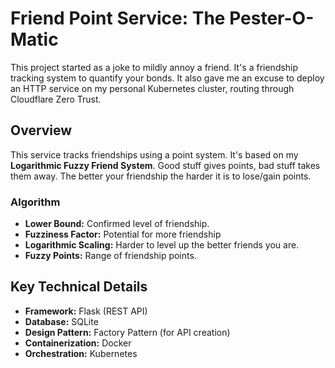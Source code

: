 # Friend Point Service: The Pester-O-Matic

This project started as a joke to mildly annoy a friend. It's a friendship tracking system to quantify your bonds. It also gave me an excuse to deploy an HTTP service on my personal Kubernetes cluster, routing through Cloudflare Zero Trust.

## Overview

This service tracks friendships using a point system. It's based on my **Logarithmic Fuzzy Friend System**. Good stuff gives points, bad stuff takes them away. The better your friendship the harder it is to lose/gain points.

### Algorithm

- **Lower Bound:** Confirmed level of friendship.
- **Fuzziness Factor:** Potential for more friendship
- **Logarithmic Scaling:** Harder to level up the better friends you are.
- **Fuzzy Points:** Range of friendship points.

## Key Technical Details

- **Framework:** Flask (REST API)
- **Database:** SQLite
- **Design Pattern:** Factory Pattern (for API creation)
- **Containerization:** Docker
- **Orchestration:** Kubernetes
